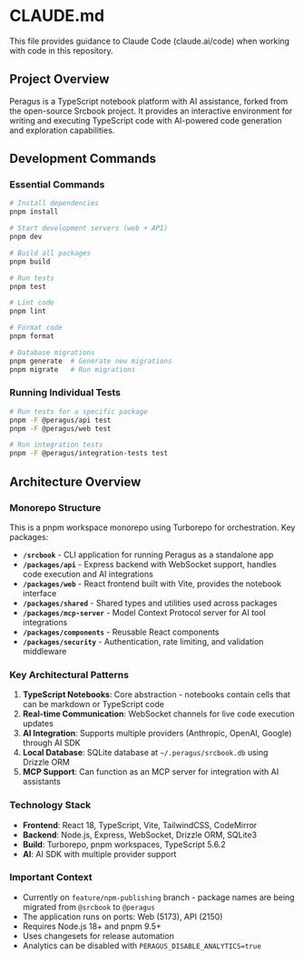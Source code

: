 # CLAUDE.md

This file provides guidance to Claude Code (claude.ai/code) when working with code in this repository.

## Project Overview

Peragus is a TypeScript notebook platform with AI assistance, forked from the open-source Srcbook project. It provides an interactive environment for writing and executing TypeScript code with AI-powered code generation and exploration capabilities.

## Development Commands

### Essential Commands
```bash
# Install dependencies
pnpm install

# Start development servers (web + API)
pnpm dev

# Build all packages
pnpm build

# Run tests
pnpm test

# Lint code
pnpm lint

# Format code
pnpm format

# Database migrations
pnpm generate  # Generate new migrations
pnpm migrate   # Run migrations
```

### Running Individual Tests
```bash
# Run tests for a specific package
pnpm -F @peragus/api test
pnpm -F @peragus/web test

# Run integration tests
pnpm -F @peragus/integration-tests test
```

## Architecture Overview

### Monorepo Structure
This is a pnpm workspace monorepo using Turborepo for orchestration. Key packages:

- **`/srcbook`** - CLI application for running Peragus as a standalone app
- **`/packages/api`** - Express backend with WebSocket support, handles code execution and AI integrations
- **`/packages/web`** - React frontend built with Vite, provides the notebook interface
- **`/packages/shared`** - Shared types and utilities used across packages
- **`/packages/mcp-server`** - Model Context Protocol server for AI tool integrations
- **`/packages/components`** - Reusable React components
- **`/packages/security`** - Authentication, rate limiting, and validation middleware

### Key Architectural Patterns

1. **TypeScript Notebooks**: Core abstraction - notebooks contain cells that can be markdown or TypeScript code
2. **Real-time Communication**: WebSocket channels for live code execution updates
3. **AI Integration**: Supports multiple providers (Anthropic, OpenAI, Google) through AI SDK
4. **Local Database**: SQLite database at `~/.peragus/srcbook.db` using Drizzle ORM
5. **MCP Support**: Can function as an MCP server for integration with AI assistants

### Technology Stack
- **Frontend**: React 18, TypeScript, Vite, TailwindCSS, CodeMirror
- **Backend**: Node.js, Express, WebSocket, Drizzle ORM, SQLite3
- **Build**: Turborepo, pnpm workspaces, TypeScript 5.6.2
- **AI**: AI SDK with multiple provider support

### Important Context
- Currently on `feature/npm-publishing` branch - package names are being migrated from `@srcbook` to `@peragus`
- The application runs on ports: Web (5173), API (2150)
- Requires Node.js 18+ and pnpm 9.5+
- Uses changesets for release automation
- Analytics can be disabled with `PERAGUS_DISABLE_ANALYTICS=true`